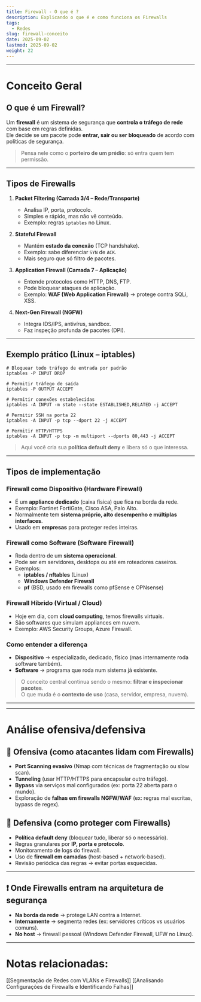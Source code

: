 ```yaml
---
title: Firewall - O que é ?
description: Explicando o que é e como funciona os Firewalls
tags:
  - Redes
slug: firewall-conceito
date: 2025-09-02
lastmod: 2025-09-02
weight: 22
---
```

---
# Conceito Geral

## O que é um Firewall?

Um **firewall** é um sistema de segurança que **controla o tráfego de rede** com base em regras definidas.  
Ele decide se um pacote pode **entrar, sair ou ser bloqueado** de acordo com políticas de segurança.

> Pensa nele como o **porteiro de um prédio**: só entra quem tem permissão.

---

## Tipos de Firewalls

1. **Packet Filtering (Camada 3/4 – Rede/Transporte)**
    - Analisa IP, porta, protocolo.
    - Simples e rápido, mas não vê conteúdo.
    - Exemplo: regras `iptables` no Linux.

2. **Stateful Firewall**
    - Mantém **estado da conexão** (TCP handshake).
    - Exemplo: sabe diferenciar `SYN` de `ACK`.
    - Mais seguro que só filtro de pacotes.

3. **Application Firewall (Camada 7 – Aplicação)**
    - Entende protocolos como HTTP, DNS, FTP.
    - Pode bloquear ataques de aplicação.
    - Exemplo: **WAF (Web Application Firewall)** → protege contra SQLi, XSS.

4. **Next-Gen Firewall (NGFW)**
    - Integra IDS/IPS, antivírus, sandbox.
    - Faz inspeção profunda de pacotes (DPI).

---
## Exemplo prático (Linux – iptables)

```
# Bloquear todo tráfego de entrada por padrão
iptables -P INPUT DROP

# Permitir tráfego de saída
iptables -P OUTPUT ACCEPT

# Permitir conexões estabelecidas
iptables -A INPUT -m state --state ESTABLISHED,RELATED -j ACCEPT

# Permitir SSH na porta 22
iptables -A INPUT -p tcp --dport 22 -j ACCEPT

# Permitir HTTP/HTTPS
iptables -A INPUT -p tcp -m multiport --dports 80,443 -j ACCEPT
```

> Aqui você cria sua **política default deny** e libera só o que interessa.

---
## **Tipos de implementação**

### Firewall como Dispositivo (Hardware Firewall)

- É um **appliance dedicado** (caixa física) que fica na borda da rede.
- Exemplo: Fortinet FortiGate, Cisco ASA, Palo Alto.
- Normalmente tem **sistema próprio, alto desempenho e múltiplas interfaces**.
- Usado em **empresas** para proteger redes inteiras.

### Firewall como Software (Software Firewall)

- Roda dentro de um **sistema operacional**.
- Pode ser em servidores, desktops ou até em roteadores caseiros.
- Exemplos:
    - **iptables / nftables** (Linux)
    - **Windows Defender Firewall**
    - **pf** (BSD, usado em firewalls como pfSense e OPNsense)

### Firewall Híbrido (Virtual / Cloud)

- Hoje em dia, com **cloud computing**, temos firewalls virtuais.
- São softwares que simulam appliances em nuvem.
- Exemplo: AWS Security Groups, Azure Firewall.

### Como entender a diferença

- **Dispositivo** → especializado, dedicado, físico (mas internamente roda software também).
- **Software** → programa que roda num sistema já existente.

>  O conceito central continua sendo o mesmo: **filtrar e inspecionar pacotes**.  
  O que muda é o **contexto de uso** (casa, servidor, empresa, nuvem).

---
---
# Análise ofensiva/defensiva

## 🔸 Ofensiva (como atacantes lidam com Firewalls)

- **Port Scanning evasivo** (Nmap com técnicas de fragmentação ou slow scan).
- **Tunneling** (usar HTTP/HTTPS para encapsular outro tráfego).
- **Bypass** via serviços mal configurados (ex: porta 22 aberta para o mundo).
- Exploração de **falhas em firewalls NGFW/WAF** (ex: regras mal escritas, bypass de regex).

## 🔹 Defensiva (como proteger com Firewalls)

- **Política default deny** (bloquear tudo, liberar só o necessário).
- Regras granulares por **IP, porta e protocolo**.
- Monitoramento de logs do firewall.
- Uso de **firewall em camadas** (host-based + network-based).
- Revisão periódica das regras → evitar portas esquecidas.

---
## ​❗ Onde Firewalls entram na arquitetura de segurança

- **Na borda da rede** → protege LAN contra a Internet.
- **Internamente** → segmenta redes (ex: servidores críticos vs usuários comuns).
- **No host** → firewall pessoal (Windows Defender Firewall, UFW no Linux).

---
# Notas relacionadas:

[[Segmentação de Redes com VLANs e Firewalls]]
[[Analisando Configurações de Firewalls e Identificando Falhas]]

---